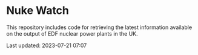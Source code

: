 # Nuke Watch

This repository includes code for retrieving the latest information available on the output of EDF nuclear power plants in the UK.

Last updated: 2023-07-21 07:07